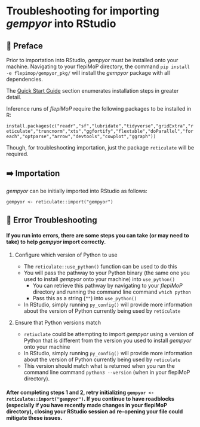 # Troubleshooting for importing *gempyor* into RStudio

## 📖 Preface

Prior to importation into RStudio, *gempyor* must be installed onto your machine. Navigating to your flepiMoP directory, the command ```pip install -e flepimop/gempyor_pkg/``` will install the *gempyor* package with all dependencies. 

The [Quick Start Guide](https://iddynamics.gitbook.io/flepimop/how-to-run/quick-start-guide) section enumerates installation steps in greater detail.

Inference runs of *flepiMoP* require the following packages to be installed in R:

```install.packages(c("readr","sf","lubridate","tidyverse","gridExtra","reticulate","truncnorm","xts","ggfortify","flextable","doParallel","foreach","optparse","arrow","devtools","cowplot","ggraph"))```

Though, for troubleshooting importation, just the package ```reticulate``` will be required.

## ➡️ Importation

*gempyor* can be initially imported into RStudio as follows:

```gempyor <- reticulate::import("gempyor")```

## 🚧 Error Troubleshooting

#### If you run into errors, there are some steps you can take (or may need to take) to help *gempyor* import correctly.

1. Configure which version of Python to use
    - The ```reticulate::use_python()``` function can be used to do this
    - You will pass the pathway to your Python binary (the same one you used to install *gempyor* onto your machine) into ```use_python()```
        - You can retrieve this pathway by navigating to your *flepiMoP* directory and running the command line command ```which python```
        - Pass this as a string (```""```) into ```use_python()```
    - In RStudio, simply running ```py_config()``` will provide more information about the version of Python currently being used by ```reticulate```


2. Ensure that Python versions match
    - ```retiuclate``` could be attempting to import *gempyor* using a version of Python that is different from the version you used to install *gempyor* onto your machine
    - In RStudio, simply running ```py_config()``` will provide more information about the version of Python currently being used by ```reticulate```
    -  This version should match what is returned when you run the command line command ```python3 --version``` (when in your flepiMoP directory).

#### After completing steps 1 and 2, retry initializing ```gempyor <- reticulate::import("gempyor")```. If you continue to have roadblocks (**especially** if you have recently made changes in your flepiMoP directory), closing your RStudio session ad re-opening your file could mitigate these issues. 
